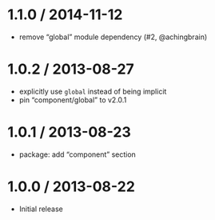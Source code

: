 1.1.0 / 2014-11-12
==================

-   remove “global” module dependency (\#2, <span class="citation" data-cites="achingbrain">@achingbrain</span>)

1.0.2 / 2013-08-27
==================

-   explicitly use `global` instead of being implicit
-   pin “component/global” to v2.0.1

1.0.1 / 2013-08-23
==================

-   package: add “component” section

1.0.0 / 2013-08-22
==================

-   Initial release
